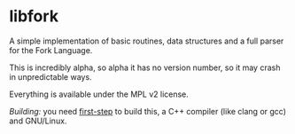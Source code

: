 libfork
===========

A simple implementation of basic routines, data structures and a full parser for the Fork
Language.

This is incredibly alpha, so alpha it has no version number, so it may crash in unpredictable ways.

Everything is available under the MPL v2 license.

*Building:* you need [first-step](http://github.com/mcilloni/first-step/) to build this, a C++ compiler (like clang or gcc) and GNU/Linux.



